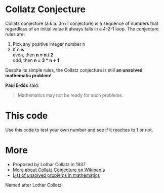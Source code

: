 # Collatz Conjecture
Collatz conjecture (a.k.a. 3n+1 conjecture) is a sequence of numbers that regardless of an initial value it always falls in a 4-2-1 loop. The conjecture rules are:

1. Pick any positive integer number n
2. If n is  
   even, then **n = n / 2**  
   odd, then **n = 3 * n + 1**

Despite its simple rules, the Collatz conjecture is still **an unsolved mathematic problem**!

**Paul Erdős** said:
> Mathematics may not be ready for such problems.

# This code
Use this code to test your own number and see if it reaches to 1 or not.

# More
- Proposed by Lothar Collatz in 1937
- [More about Collatz Conjecture on Wikipedia](https://en.wikipedia.org/wiki/Collatz_conjecture)
- [List of unsolved problems in mathematics](https://en.wikipedia.org/wiki/List_of_unsolved_problems_in_mathematics)

Named after Lothar Collatz, 
